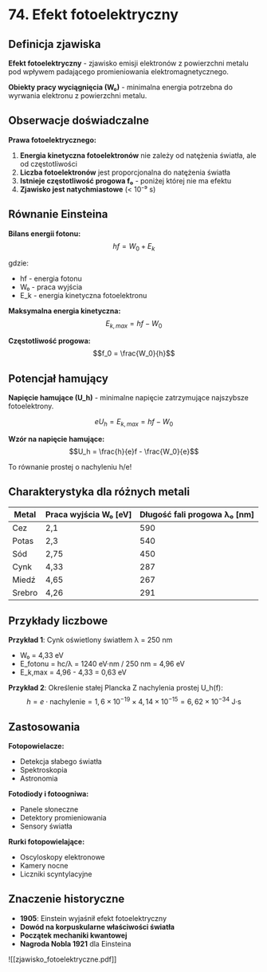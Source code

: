 # 74. Efekt fotoelektryczny

## Definicja zjawiska

**Efekt fotoelektryczny** - zjawisko emisji elektronów z powierzchni metalu pod wpływem padającego promieniowania elektromagnetycznego.

**Obiekty pracy wyciągnięcia (W₀)** - minimalna energia potrzebna do wyrwania elektronu z powierzchni metalu.

## Obserwacje doświadczalne

**Prawa fotoelektrycznego:**
1. **Energia kinetyczna fotoelektronów** nie zależy od natężenia światła, ale od częstotliwości
2. **Liczba fotoelektronów** jest proporcjonalna do natężenia światła
3. **Istnieje częstotliwość progowa f₀** - poniżej której nie ma efektu
4. **Zjawisko jest natychmiastowe** (< 10⁻⁹ s)

## Równanie Einsteina

**Bilans energii fotonu:**
$$hf = W_0 + E_k$$

gdzie:
- hf - energia fotonu
- W₀ - praca wyjścia
- E_k - energia kinetyczna fotoelektronu

**Maksymalna energia kinetyczna:**
$$E_{k,max} = hf - W_0$$

**Częstotliwość progowa:**
$$f_0 = \frac{W_0}{h}$$

## Potencjał hamujący

**Napięcie hamujące (U_h)** - minimalne napięcie zatrzymujące najszybsze fotoelektrony.

$$eU_h = E_{k,max} = hf - W_0$$

**Wzór na napięcie hamujące:**
$$U_h = \frac{h}{e}f - \frac{W_0}{e}$$

To równanie prostej o nachyleniu h/e!

## Charakterystyka dla różnych metali

| Metal | Praca wyjścia W₀ [eV] | Długość fali progowa λ₀ [nm] |
|-------|----------------------|-------------------------------|
| Cez | 2,1 | 590 |
| Potas | 2,3 | 540 |
| Sód | 2,75 | 450 |
| Cynk | 4,33 | 287 |
| Miedź | 4,65 | 267 |
| Srebro | 4,26 | 291 |

## Przykłady liczbowe

**Przykład 1**: Cynk oświetlony światłem λ = 250 nm
- W₀ = 4,33 eV
- E_fotonu = hc/λ = 1240 eV·nm / 250 nm = 4,96 eV
- E_k,max = 4,96 - 4,33 = 0,63 eV

**Przykład 2**: Określenie stałej Plancka
Z nachylenia prostej U_h(f):
$$h = e \cdot \text{nachylenie} = 1,6 \times 10^{-19} \times 4,14 \times 10^{-15} = 6,62 \times 10^{-34} \text{ J·s}$$

## Zastosowania

**Fotopowielacze:**
- Detekcja słabego światła
- Spektroskopia
- Astronomia

**Fotodiody i fotoogniwa:**
- Panele słoneczne
- Detektory promieniowania
- Sensory światła

**Rurki fotopowielające:**
- Oscyloskopy elektronowe
- Kamery nocne
- Liczniki scyntylacyjne

## Znaczenie historyczne

- **1905**: Einstein wyjaśnił efekt fotoelektryczny
- **Dowód na korpuskularne właściwości światła**
- **Początek mechaniki kwantowej**
- **Nagroda Nobla 1921** dla Einsteina

![[zjawisko_fotoelektryczne.pdf]]
